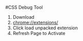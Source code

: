 #CSS Debug Tool

1. Download
2. <a href="chrome://extensions/" target="_blank" />chrome://extensions/</a>
3. Click load unpacked extension
4. Refresh Page to Activate

